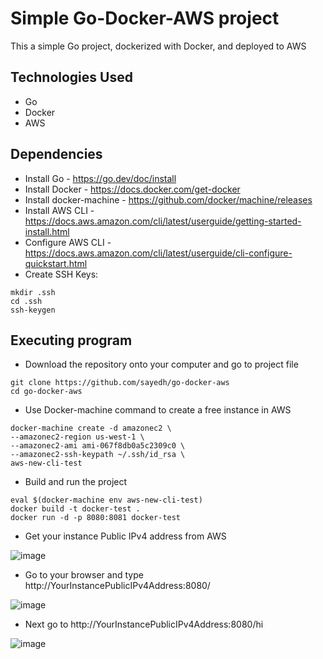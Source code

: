 # Simple Go-Docker-AWS project
This a simple Go project, dockerized with Docker, and deployed to AWS

## Technologies Used
* Go
* Docker
* AWS

## Dependencies

* Install Go - https://go.dev/doc/install
* Install Docker - https://docs.docker.com/get-docker
* Install docker-machine - https://github.com/docker/machine/releases
* Install AWS CLI - https://docs.aws.amazon.com/cli/latest/userguide/getting-started-install.html
* Configure AWS CLI - https://docs.aws.amazon.com/cli/latest/userguide/cli-configure-quickstart.html
* Create SSH Keys:
```
mkdir .ssh
cd .ssh
ssh-keygen
```


## Executing program
* Download the repository onto your computer and go to project file
```
git clone https://github.com/sayedh/go-docker-aws
cd go-docker-aws
```
* Use Docker-machine command to create a free instance in AWS
```
docker-machine create -d amazonec2 \
--amazonec2-region us-west-1 \
--amazonec2-ami ami-067f8db0a5c2309c0 \
--amazonec2-ssh-keypath ~/.ssh/id_rsa \
aws-new-cli-test
```
* Build and run the project
```
eval $(docker-machine env aws-new-cli-test)
docker build -t docker-test .
docker run -d -p 8080:8081 docker-test
```
* Get your instance Public IPv4 address from AWS

![image](https://user-images.githubusercontent.com/30685241/176921968-087a42c6-93ec-4670-9b95-4f7963d83284.png)


* Go to your browser and type http://YourInstancePublicIPv4Address:8080/ 

![image](https://user-images.githubusercontent.com/30685241/176922232-cdb8c1d9-c7cb-4e16-a9f2-17f2347d11d5.png)


* Next go to http://YourInstancePublicIPv4Address:8080/hi

![image](https://user-images.githubusercontent.com/30685241/176922254-97cc88af-2bdf-4418-9dd6-60c5b399b2ef.png)

